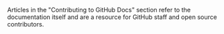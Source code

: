 Articles in the "Contributing to GitHub Docs" section refer to the documentation itself and are a resource for GitHub staff and open source contributors.
